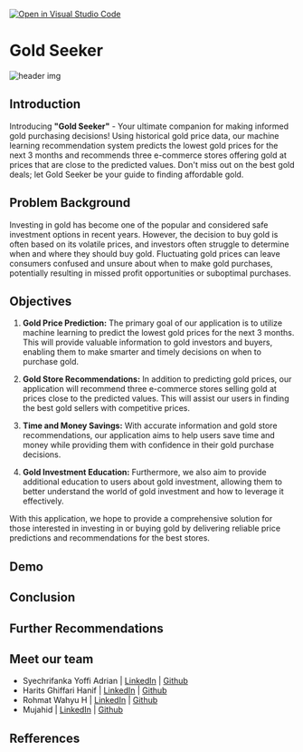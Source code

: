 [![Open in Visual Studio Code](https://classroom.github.com/assets/open-in-vscode-718a45dd9cf7e7f842a935f5ebbe5719a5e09af4491e668f4dbf3b35d5cca122.svg)](https://classroom.github.com/online_ide?assignment_repo_id=12319385&assignment_repo_type=AssignmentRepo)

# **Gold Seeker**
![header img](/images/Gold%20Seeker.png)
## Introduction
Introducing **"Gold Seeker"** - Your ultimate companion for making informed gold purchasing decisions! Using historical gold price data, our machine learning recommendation system predicts the lowest gold prices for the next 3 months and recommends three e-commerce stores offering gold at prices that are close to the predicted values. Don't miss out on the best gold deals; let Gold Seeker be your guide to finding affordable gold.

## Problem Background
Investing in gold has become one of the popular and considered safe investment options in recent years. However, the decision to buy gold is often based on its volatile prices, and investors often struggle to determine when and where they should buy gold. Fluctuating gold prices can leave consumers confused and unsure about when to make gold purchases, potentially resulting in missed profit opportunities or suboptimal purchases.
## Objectives
1. **Gold Price Prediction:** The primary goal of our application is to utilize machine learning to predict the lowest gold prices for the next 3 months. This will provide valuable information to gold investors and buyers, enabling them to make smarter and timely decisions on when to purchase gold.

2. **Gold Store Recommendations:** In addition to predicting gold prices, our application will recommend three e-commerce stores selling gold at prices close to the predicted values. This will assist our users in finding the best gold sellers with competitive prices.

3. **Time and Money Savings:** With accurate information and gold store recommendations, our application aims to help users save time and money while providing them with confidence in their gold purchase decisions.

4. **Gold Investment Education:** Furthermore, we also aim to provide additional education to users about gold investment, allowing them to better understand the world of gold investment and how to leverage it effectively.

With this application, we hope to provide a comprehensive solution for those interested in investing in or buying gold by delivering reliable price predictions and recommendations for the best stores.

## Demo
## Conclusion
## Further Recommendations
## Meet our team
* Syechrifanka Yoffi Adrian | [LinkedIn](https://www.linkedin.com/in/yoffieraka/) | [Github](https://github.com/yoffieraka) 
* Harits Ghiffari Hanif | [LinkedIn](https://www.linkedin.com/in/harits-ghiffari-hanif-44538020a/) | [Github](https://github.com/HaritsGH)
* Rohmat Wahyu H | [LinkedIn](https://www.linkedin.com/in/rohmat-wahyu-7016a8291/) | [Github](https://github.com/BukanBocilBiasa)
* Mujahid | [LinkedIn](https://www.linkedin.com/in/mujahid-mujahid-10b1641b1/) | [Github](https://github.com/mujahxd)

## Refferences

